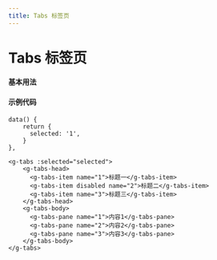 ```yaml
---
title: Tabs 标签页
---
```

# Tabs 标签页

#### 基本用法

<ClientOnly>
<tabs-demos></tabs-demos>
</ClientOnly>

#### 示例代码

```vue
data() {
    return {
      selected: '1',
    }
},

<g-tabs :selected="selected">
    <g-tabs-head>
      <g-tabs-item name="1">标题一</g-tabs-item>
      <g-tabs-item disabled name="2">标题二</g-tabs-item>
      <g-tabs-item name="3">标题三</g-tabs-item>
    </g-tabs-head>
    <g-tabs-body>
      <g-tabs-pane name="1">内容1</g-tabs-pane>
      <g-tabs-pane name="2">内容2</g-tabs-pane>
      <g-tabs-pane name="3">内容3</g-tabs-pane>
    </g-tabs-body>
</g-tabs>
```